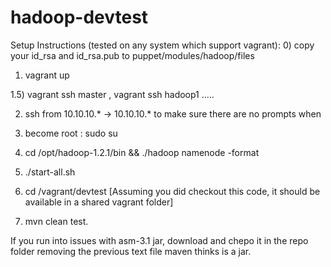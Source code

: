 hadoop-devtest
==============

Setup Instructions (tested on any system which support vagrant):
0) copy your id_rsa and id_rsa.pub to puppet/modules/hadoop/files

1) vagrant up

1.5) vagrant ssh master , vagrant ssh hadoop1 .....

2) ssh from 10.10.10.* -> 10.10.10.* to make sure there are no prompts when 

3) become root : sudo su

4) cd /opt/hadoop-1.2.1/bin && ./hadoop namenode -format 

5) ./start-all.sh

6) cd /vagrant/devtest [Assuming you did checkout this code, it should be available in a shared vagrant folder]

7) mvn clean test. 

If you run into issues with asm-3.1 jar, download and chepo it in the repo folder removing the previous text file maven thinks is a jar. 
